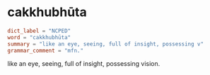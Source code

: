 # cakkhubhūta

``` toml
dict_label = "NCPED"
word = "cakkhubhūta"
summary = "like an eye, seeing, full of insight, possessing v"
grammar_comment = "mfn."
```

like an eye, seeing, full of insight, possessing vision.

